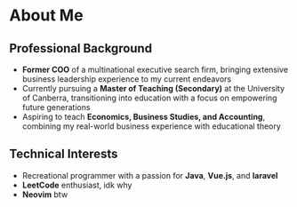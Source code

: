 # About Me

## Professional Background
- **Former COO** of a multinational executive search firm, bringing extensive business leadership experience to my current endeavors
- Currently pursuing a **Master of Teaching (Secondary)** at the University of Canberra, transitioning into education with a focus on empowering future generations
- Aspiring to teach **Economics, Business Studies, and Accounting**, combining my real-world business experience with educational theory

## Technical Interests
- Recreational programmer with a passion for **Java**, **Vue.js**, and **laravel**
- **LeetCode** enthusiast, idk why
- **Neovim** btw
<!---
Azabu-bound/Azabu-bound is a ✨ special ✨ repository because its `README.md` (this file) appears on your GitHub profile.
You can click the Preview link to take a look at your changes.
--->
